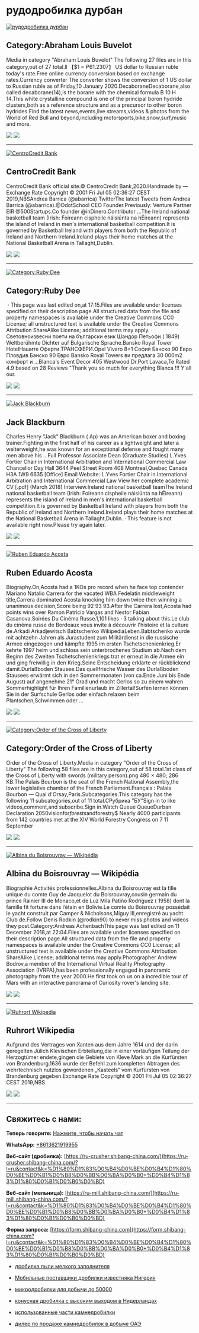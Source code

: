 # рудодробилка дурбан

<a href="https://swt.shibang-china.com/?l=ru&img&k=%D1%80%D1%83%D0%B4%D0%BE%D0%B4%D1%80%D0%BE%D0%B1%D0%B8%D0%BB%D0%BA%D0%B0+%D0%B4%D1%83%D1%80%D0%B1%D0%B0%D0%BD" target="_blank">![рудодробилка дурбан](http://static.shibang-china.com/all-800x300/688.jpg)</a>

## Category:Abraham Louis Buvelot
Media in category &quot;Abraham Louis Buvelot&quot; The following 27 files are in this category,out of 27 total.ll 【$1 = ₽61.2307】 US dollar to Russian ruble today's rate.Free online currency conversion based on exchange rates.Currency converter The converter shows the conversion of 1 US dollar to Russian ruble as of Friday,10 January 2020.DecaboraneDecaborane,also called decaborane(14),is the borane with the chemical formula B 10 H 14.This white crystalline compound is one of the principal boron hydride clusters,both as a reference structure and as a precursor to other boron hydrides.Find the latest news,events,live streams,videos &amp; photos from the World of Red Bull and beyond,including motorsports,bike,snow,surf,music and more.


<a href="https://whatsapp.shibangsoft.com/WhatsApp.php" target="_blank" title="WhatsApp">![](http://static.shibang-china.com/icon/whatsapp.png)</a> <a href="https://swt.shibang-china.com/?l=ru&icon&k=%D1%80%D1%83%D0%B4%D0%BE%D0%B4%D1%80%D0%BE%D0%B1%D0%B8%D0%BB%D0%BA%D0%B0+%D0%B4%D1%83%D1%80%D0%B1%D0%B0%D0%BD" target="_blank">![](http://static.shibang-china.com/icon/chat-ru.png)</a>

---

<a href="https://swt.shibang-china.com/?l=ru&img&k=%D1%80%D1%83%D0%B4%D0%BE%D0%B4%D1%80%D0%BE%D0%B1%D0%B8%D0%BB%D0%BA%D0%B0+%D0%B4%D1%83%D1%80%D0%B1%D0%B0%D0%BD" target="_blank">![СentroCredit Bank](http://static.shibang-china.com/all-800x300/1448.jpg)</a>

## СentroCredit Bank
СentroCredit Bank official site.&#169; CentroCredit Bank,2020.Handmade by —Exchange Rate Copyright &#169; 2001 Fri Jul 05 02:36:27 CEST 2019,NBSAndrea Barrica (@abarrica) TwitterThe latest Tweets from Andrea Barrica (@abarrica).@OdotSchool CEO Founder.Previously: Venture Partner EIR @500Startups.Co founder @inDinero.Contributor …The Ireland national basketball team (Irish: Foireann cispheile n&#225;isi&#250;nta na h&#201;ireann) represents the island of Ireland in men's international basketball competition.It is governed by Basketball Ireland with players from both the Republic of Ireland and Northern Ireland.Ireland plays their home matches at the National Basketball Arena in Tallaght,Dublin.


<a href="https://whatsapp.shibangsoft.com/WhatsApp.php" target="_blank" title="WhatsApp">![](http://static.shibang-china.com/icon/whatsapp.png)</a> <a href="https://swt.shibang-china.com/?l=ru&icon&k=%D1%80%D1%83%D0%B4%D0%BE%D0%B4%D1%80%D0%BE%D0%B1%D0%B8%D0%BB%D0%BA%D0%B0+%D0%B4%D1%83%D1%80%D0%B1%D0%B0%D0%BD" target="_blank">![](http://static.shibang-china.com/icon/chat-ru.png)</a>

---

<a href="https://swt.shibang-china.com/?l=ru&img&k=%D1%80%D1%83%D0%B4%D0%BE%D0%B4%D1%80%D0%BE%D0%B1%D0%B8%D0%BB%D0%BA%D0%B0+%D0%B4%D1%83%D1%80%D0%B1%D0%B0%D0%BD" target="_blank">![Category:Ruby Dee](http://static.shibang-china.com/all-800x300/1331.jpg)</a>

## Category:Ruby Dee
&nbsp;&#0183;&#32;This page was last edited on,at 17:15.Files are available under licenses specified on their description page.All structured data from the file and property namespaces is available under the Creative Commons CC0 License; all unstructured text is available under the Creative Commons Attribution ShareAlike License; additional terms may apply.&nbsp;&#0183;&#32;Световноизвесни поети на български език Шандор Петьофи ( 1849) Weltber&#252;hmte Dichter auf Bulgarische Sprache.Bansko Royal Tower HotelНашите Оферти.ТРАНСФЕРИ.Opel Vivaro 8+1 София Банско 90 Евро Пловдив Банско 90 Евро  Bansko Royal Towers ви предлага 30 000m2 комфорт и …Blanca's Event Decor 405 Westwood Dr.Port Lavaca,Te Rated 4.9 based on 28 Reviews &quot;Thank you so much for everything Blanca !!! Y'all our.


<a href="https://whatsapp.shibangsoft.com/WhatsApp.php" target="_blank" title="WhatsApp">![](http://static.shibang-china.com/icon/whatsapp.png)</a> <a href="https://swt.shibang-china.com/?l=ru&icon&k=%D1%80%D1%83%D0%B4%D0%BE%D0%B4%D1%80%D0%BE%D0%B1%D0%B8%D0%BB%D0%BA%D0%B0+%D0%B4%D1%83%D1%80%D0%B1%D0%B0%D0%BD" target="_blank">![](http://static.shibang-china.com/icon/chat-ru.png)</a>

---

<a href="https://swt.shibang-china.com/?l=ru&img&k=%D1%80%D1%83%D0%B4%D0%BE%D0%B4%D1%80%D0%BE%D0%B1%D0%B8%D0%BB%D0%BA%D0%B0+%D0%B4%D1%83%D1%80%D0%B1%D0%B0%D0%BD" target="_blank">![Jack Blackburn](http://static.shibang-china.com/all-800x300/474.jpg)</a>

## Jack Blackburn
Charles Henry &quot;Jack&quot; Blackburn ( Ap) was an American boxer and boxing trainer.Fighting in the first half of his career as a lightweight and later a welterweight,he was known for an exceptional defense and fought many men above his …Full Professor Associate Dean (Graduate Studies) L.Yves Fortier Chair in International Arbitration and International Commercial Law Chancellor Day Hall 3644 Peel Street Room 408 Montreal,Quebec Canada H3A 1W9 6635 [Office] Email Website: L.Yves Fortier Chair in International Arbitration and International Commercial Law View her complete academic CV [.pdf] (March 2018) Interview.Ireland national basketball teamThe Ireland national basketball team (Irish: Foireann cispheile n&#225;isi&#250;nta na h&#201;ireann) represents the island of Ireland in men's international basketball competition.It is governed by Basketball Ireland with players from both the Republic of Ireland and Northern Ireland.Ireland plays their home matches at the National Basketball Arena in Tallaght,Dublin.&nbsp;&#0183;&#32;This feature is not available right now.Please try again later.


<a href="https://whatsapp.shibangsoft.com/WhatsApp.php" target="_blank" title="WhatsApp">![](http://static.shibang-china.com/icon/whatsapp.png)</a> <a href="https://swt.shibang-china.com/?l=ru&icon&k=%D1%80%D1%83%D0%B4%D0%BE%D0%B4%D1%80%D0%BE%D0%B1%D0%B8%D0%BB%D0%BA%D0%B0+%D0%B4%D1%83%D1%80%D0%B1%D0%B0%D0%BD" target="_blank">![](http://static.shibang-china.com/icon/chat-ru.png)</a>

---

<a href="https://swt.shibang-china.com/?l=ru&img&k=%D1%80%D1%83%D0%B4%D0%BE%D0%B4%D1%80%D0%BE%D0%B1%D0%B8%D0%BB%D0%BA%D0%B0+%D0%B4%D1%83%D1%80%D0%B1%D0%B0%D0%BD" target="_blank">![Ruben Eduardo Acosta](http://static.shibang-china.com/all-800x300/1121.jpg)</a>

## Ruben Eduardo Acosta
Biography.On,Acosta had a 1KOs pro record when he face top contender Mariano Natalio Carrera for the vacated WBA Fedelatin middleweight title,Carrera dominated Acosta knocking him down twice then winning a unanimous decision,Score being 92 93 93.After the Carrera lost,Acosta had points wins over Ramon Patricio Vargas and Nestor Fabian Casanova.Soir&#233;es Du Cin&#233;ma Russe.1,101 likes &#183; 3 talking about this.Le club du cin&#233;ma russe de Bordeaux vous invite &#224; d&#233;couvrir l'histoire et la culture de.Arkadi Arkadjewitsch Babtschenko WikipediaLeben.Babtschenko wurde mit achtzehn Jahren als Jurastudent zum Milit&#228;rdienst in die russische Armee eingezogen und k&#228;mpfte 1995 im ersten Tschetschenienkrieg.Er kehrte 1997 heim und schloss sein unterbrochenes Studium ab.Nach dem Beginn des Zweiten Tschetschenienkriegs trat er erneut in die Armee ein und ging freiwillig in den Krieg.Seine Entscheidung erkl&#228;rte er r&#252;ckblickend damit.Durla&#223;boden Stausee.Das quellfrische Wasser des Durla&#223;boden Stausees erw&#228;rmt sich in den Sommermonaten (von ca.Ende Juni bis Ende August) auf angenehme 21&#176; Grad und macht Gerlos so zu einem wahren Sommerhighlight f&#252;r Ihren Familienurlaub im Zillertal!Surfen lernen k&#246;nnen Sie in der Surfschule Gerlos oder einfach relaxen beim Plantschen,Schwimmen oder …


<a href="https://whatsapp.shibangsoft.com/WhatsApp.php" target="_blank" title="WhatsApp">![](http://static.shibang-china.com/icon/whatsapp.png)</a> <a href="https://swt.shibang-china.com/?l=ru&icon&k=%D1%80%D1%83%D0%B4%D0%BE%D0%B4%D1%80%D0%BE%D0%B1%D0%B8%D0%BB%D0%BA%D0%B0+%D0%B4%D1%83%D1%80%D0%B1%D0%B0%D0%BD" target="_blank">![](http://static.shibang-china.com/icon/chat-ru.png)</a>

---

<a href="https://swt.shibang-china.com/?l=ru&img&k=%D1%80%D1%83%D0%B4%D0%BE%D0%B4%D1%80%D0%BE%D0%B1%D0%B8%D0%BB%D0%BA%D0%B0+%D0%B4%D1%83%D1%80%D0%B1%D0%B0%D0%BD" target="_blank">![Category:Order of the Cross of Liberty](http://static.shibang-china.com/all-800x300/1487.jpg)</a>

## Category:Order of the Cross of Liberty
Order of the Cross of Liberty.Media in category &quot;Order of the Cross of Liberty&quot; The following 58 files are in this category,out of 58 total.1st class of the Cross of Liberty with swords (military person).png 480 &#215; 480; 286 KB.The Palais Bourbon is the seat of the French National Assembly,the lower legislative chamber of the French Parliament.Fran&#231;ais : Palais Bourbon — Quai d'Orsay,Paris.Subcategories.This category has the following 11 subcategories,out of 11 total.CРубрика &quot;БУ&quot;Sign in to like videos,comment,and subscribe.Sign in.Watch Queue QueueDurban Declaration 2050visionfor$forests$andforestry$ Nearly 4000 participants from 142 countries met at the XIV World Forestry Congress on 7 11 September


<a href="https://whatsapp.shibangsoft.com/WhatsApp.php" target="_blank" title="WhatsApp">![](http://static.shibang-china.com/icon/whatsapp.png)</a> <a href="https://swt.shibang-china.com/?l=ru&icon&k=%D1%80%D1%83%D0%B4%D0%BE%D0%B4%D1%80%D0%BE%D0%B1%D0%B8%D0%BB%D0%BA%D0%B0+%D0%B4%D1%83%D1%80%D0%B1%D0%B0%D0%BD" target="_blank">![](http://static.shibang-china.com/icon/chat-ru.png)</a>

---

<a href="https://swt.shibang-china.com/?l=ru&img&k=%D1%80%D1%83%D0%B4%D0%BE%D0%B4%D1%80%D0%BE%D0%B1%D0%B8%D0%BB%D0%BA%D0%B0+%D0%B4%D1%83%D1%80%D0%B1%D0%B0%D0%BD" target="_blank">![Albina du Boisrouvray — Wikip&#233;dia](http://static.shibang-china.com/all-800x300/619.jpg)</a>

## Albina du Boisrouvray — Wikip&#233;dia
Biographie Activit&#233;s professionnelles.Albina du Boisrouvray est la fille unique du comte Guy de Jacquelot du Boisrouvray,cousin germain du prince Rainier III de Monaco,et de Luz Mila Pati&#241;o Rodr&#237;guez ( 1958) dont la famille fit fortune dans l’&#233;tain en Bolivie.Le comte du Boisrouvray poss&#233;dait le yacht construit par Camper &amp; Nicholsons,Miguy III,enregistr&#233; au yacht Club de.Follow Denis Rodkin (@rodkin90) to never miss photos and videos they post.Category:Andreas AchenbachThis page was last edited on 11 December 2018,at 22:04.Files are available under licenses specified on their description page.All structured data from the file and property namespaces is available under the Creative Commons CC0 License; all unstructured text is available under the Creative Commons Attribution ShareAlike License; additional terms may apply.Photographer Andrew Bodrov,a member of the International Virtual Reality Photography Association (IVRPA),has been professionally engaged in panoramic photography from the year 2000.He first took on us on a incredible tour of Mars with an interactive panorama of Curiosity rover's landing site.


<a href="https://whatsapp.shibangsoft.com/WhatsApp.php" target="_blank" title="WhatsApp">![](http://static.shibang-china.com/icon/whatsapp.png)</a> <a href="https://swt.shibang-china.com/?l=ru&icon&k=%D1%80%D1%83%D0%B4%D0%BE%D0%B4%D1%80%D0%BE%D0%B1%D0%B8%D0%BB%D0%BA%D0%B0+%D0%B4%D1%83%D1%80%D0%B1%D0%B0%D0%BD" target="_blank">![](http://static.shibang-china.com/icon/chat-ru.png)</a>

---

<a href="https://swt.shibang-china.com/?l=ru&img&k=%D1%80%D1%83%D0%B4%D0%BE%D0%B4%D1%80%D0%BE%D0%B1%D0%B8%D0%BB%D0%BA%D0%B0+%D0%B4%D1%83%D1%80%D0%B1%D0%B0%D0%BD" target="_blank">![Ruhrort Wikipedia](http://static.shibang-china.com/all-800x300/585.jpg)</a>

## Ruhrort Wikipedia
Aufgrund des Vertrages von Xanten aus dem Jahre 1614 und der darin geregelten J&#252;lich Klevischen Erbteilung,die in einer vorl&#228;ufigen Teilung der Herzogt&#252;mer endete,gingen die Gebiete von Kleve Mark an die Kurf&#252;rsten von Brandenburg.1636 wurde der Befehl zum kompletten Abtragen des wehrtechnisch nutzlos gewordenen „Kasteels“ vom Kurf&#252;rsten von Brandenburg gegeben.Exchange Rate Copyright &#169; 2001 Fri Jul 05 02:36:27 CEST 2019,NBS

<a href="https://whatsapp.shibangsoft.com/WhatsApp.php" target="_blank" title="WhatsApp">![](http://static.shibang-china.com/icon/whatsapp.png)</a> <a href="https://swt.shibang-china.com/?l=ru&icon&k=%D1%80%D1%83%D0%B4%D0%BE%D0%B4%D1%80%D0%BE%D0%B1%D0%B8%D0%BB%D0%BA%D0%B0+%D0%B4%D1%83%D1%80%D0%B1%D0%B0%D0%BD" target="_blank">![](http://static.shibang-china.com/icon/chat-ru.png)</a>

---
## Свяжитесь с нами:

**Теперь говорите:** [Нажмите, чтобы начать чат](https://swt.shibang-china.com?l=ru&contact&k=%D1%80%D1%83%D0%B4%D0%BE%D0%B4%D1%80%D0%BE%D0%B1%D0%B8%D0%BB%D0%BA%D0%B0+%D0%B4%D1%83%D1%80%D0%B1%D0%B0%D0%BD)

**WhatsApp:**  [+8613621919955](https://whatsapp.shibangsoft.com/WhatsApp.php)

**Веб-сайт (дробилка):** [https://ru-crusher.shibang-china.com/](https://ru-crusher.shibang-china.com/?l=ru&contact&k=%D1%80%D1%83%D0%B4%D0%BE%D0%B4%D1%80%D0%BE%D0%B1%D0%B8%D0%BB%D0%BA%D0%B0+%D0%B4%D1%83%D1%80%D0%B1%D0%B0%D0%BD)

**Веб-сайт (мельница):** [https://ru-mill.shibang-china.com/](https://ru-mill.shibang-china.com/?l=ru&contact&k=%D1%80%D1%83%D0%B4%D0%BE%D0%B4%D1%80%D0%BE%D0%B1%D0%B8%D0%BB%D0%BA%D0%B0+%D0%B4%D1%83%D1%80%D0%B1%D0%B0%D0%BD)

**Форма запроса:** [https://form.shibang-china.com](https://form.shibang-china.com?l=ru&contact&k=%D1%80%D1%83%D0%B4%D0%BE%D0%B4%D1%80%D0%BE%D0%B1%D0%B8%D0%BB%D0%BA%D0%B0+%D0%B4%D1%83%D1%80%D0%B1%D0%B0%D0%BD)

* [дробилка пыли мелкого заполнителя](../122/%D0%B4%D1%80%D0%BE%D0%B1%D0%B8%D0%BB%D0%BA%D0%B0%20%D0%BF%D1%8B%D0%BB%D0%B8%20%D0%BC%D0%B5%D0%BB%D0%BA%D0%BE%D0%B3%D0%BE%20%D0%B7%D0%B0%D0%BF%D0%BE%D0%BB%D0%BD%D0%B8%D1%82%D0%B5%D0%BB%D1%8F.md)

* [Мобильные поставщики дробилки известняка Нигерия](../122/%D0%9C%D0%BE%D0%B1%D0%B8%D0%BB%D1%8C%D0%BD%D1%8B%D0%B5%20%D0%BF%D0%BE%D1%81%D1%82%D0%B0%D0%B2%D1%89%D0%B8%D0%BA%D0%B8%20%D0%B4%D1%80%D0%BE%D0%B1%D0%B8%D0%BB%D0%BA%D0%B8%20%D0%B8%D0%B7%D0%B2%D0%B5%D1%81%D1%82%D0%BD%D1%8F%D0%BA%D0%B0%20%D0%9D%D0%B8%D0%B3%D0%B5%D1%80%D0%B8%D1%8F.md)

* [микродробилки для добычи до 50000](../121/%D0%BC%D0%B8%D0%BA%D1%80%D0%BE%D0%B4%D1%80%D0%BE%D0%B1%D0%B8%D0%BB%D0%BA%D0%B8%20%D0%B4%D0%BB%D1%8F%20%D0%B4%D0%BE%D0%B1%D1%8B%D1%87%D0%B8%20%D0%B4%D0%BE%2050000.md)

* [конусная дробилка с высоким выходом в Нидерландах](../123/%D0%BA%D0%BE%D0%BD%D1%83%D1%81%D0%BD%D0%B0%D1%8F%20%D0%B4%D1%80%D0%BE%D0%B1%D0%B8%D0%BB%D0%BA%D0%B0%20%D1%81%20%D0%B2%D1%8B%D1%81%D0%BE%D0%BA%D0%B8%D0%BC%20%D0%B2%D1%8B%D1%85%D0%BE%D0%B4%D0%BE%D0%BC%20%D0%B2%20%D0%9D%D0%B8%D0%B4%D0%B5%D1%80%D0%BB%D0%B0%D0%BD%D0%B4%D0%B0%D1%85.md)

* [использованные части камнедробилки](../124/%D0%B8%D1%81%D0%BF%D0%BE%D0%BB%D1%8C%D0%B7%D0%BE%D0%B2%D0%B0%D0%BD%D0%BD%D1%8B%D0%B5%20%D1%87%D0%B0%D1%81%D1%82%D0%B8%20%D0%BA%D0%B0%D0%BC%D0%BD%D0%B5%D0%B4%D1%80%D0%BE%D0%B1%D0%B8%D0%BB%D0%BA%D0%B8.md)

* [дилер по продаже камнедробилок в добыче ОАЭ](../125/%D0%B4%D0%B8%D0%BB%D0%B5%D1%80%20%D0%BF%D0%BE%20%D0%BF%D1%80%D0%BE%D0%B4%D0%B0%D0%B6%D0%B5%20%D0%BA%D0%B0%D0%BC%D0%BD%D0%B5%D0%B4%D1%80%D0%BE%D0%B1%D0%B8%D0%BB%D0%BE%D0%BA%20%D0%B2%20%D0%B4%D0%BE%D0%B1%D1%8B%D1%87%D0%B5%20%D0%9E%D0%90%D0%AD.md)